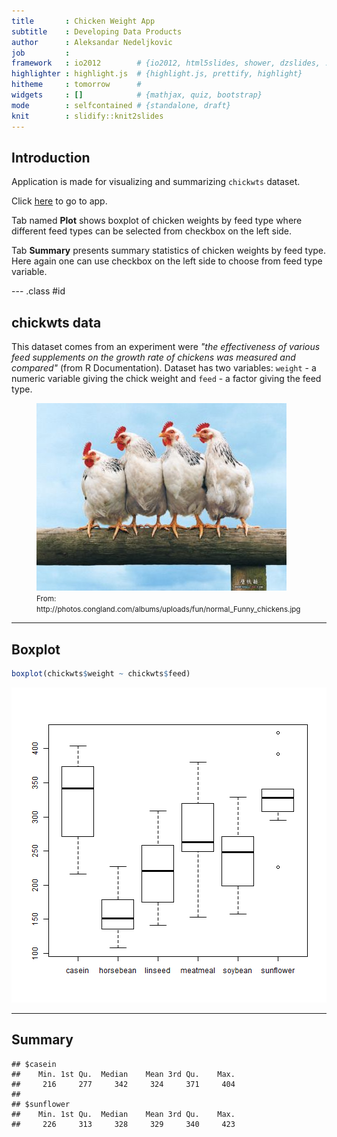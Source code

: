 ```yaml
---
title       : Chicken Weight App 
subtitle    : Developing Data Products
author      : Aleksandar Nedeljkovic
job         : 
framework   : io2012        # {io2012, html5slides, shower, dzslides, ...}
highlighter : highlight.js  # {highlight.js, prettify, highlight}
hitheme     : tomorrow      # 
widgets     : []            # {mathjax, quiz, bootstrap}
mode        : selfcontained # {standalone, draft}
knit        : slidify::knit2slides
---
```


## Introduction

<p>Application is made for visualizing and summarizing <code>chickwts</code> 
dataset.</p>

<p>Click <a href="http://aleksandarn.shinyapps.io/chickApp/">here</a> to go to app.</p>

<p>Tab named <b>Plot</b> shows boxplot of chicken weights by feed type where different feed types can be selected from checkbox on the left side.</p>

<p>Tab <b>Summary</b> presents summary statistics of chicken weights by feed type. Here again one can use checkbox on the left side to choose from feed type variable.</p>


--- .class #id 

## chickwts data


<p>This dataset comes from an experiment were <i>"the effectiveness of various feed supplements on the growth rate of chickens was measured and compared"</i> (from R Documentation). Dataset has two variables: <code>weight</code> - a numeric variable giving the chick weight and <code>feed</code> - a factor giving the feed type.</p>


<figure>
  <img src="assets/img/normal_Funny_chickens.jpg" alt="Chickens">
  <figcaption><small>From: http://photos.congland.com/albums/uploads/fun/normal_Funny_chickens.jpg</small></figcaption>
</figure>

--- 

## Boxplot


```r
boxplot(chickwts$weight ~ chickwts$feed)
```

![plot of chunk unnamed-chunk-1](assets/fig/unnamed-chunk-1.png) 

---


## Summary


```
## $casein
##    Min. 1st Qu.  Median    Mean 3rd Qu.    Max. 
##     216     277     342     324     371     404 
## 
## $sunflower
##    Min. 1st Qu.  Median    Mean 3rd Qu.    Max. 
##     226     313     328     329     340     423
```
